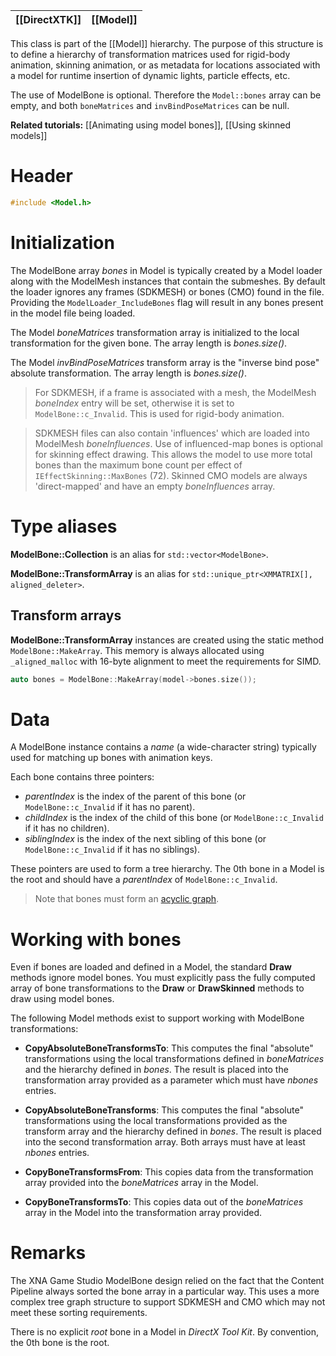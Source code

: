 |[[DirectXTK]]|[[Model]]|
|---|---|

This class is part of the [[Model]] hierarchy. The purpose of this structure is to define a hierarchy of transformation matrices used for rigid-body animation, skinning animation, or as metadata for locations associated with a model for runtime insertion of dynamic lights, particle effects, etc.

The use of ModelBone is optional. Therefore the ``Model::bones`` array can be empty, and both ``boneMatrices`` and  ``invBindPoseMatrices`` can be null.

**Related tutorials:** [[Animating using model bones]], [[Using skinned models]]

# Header
```cpp
#include <Model.h>
```

# Initialization
The ModelBone array *bones* in Model is typically created by a Model loader along with the ModelMesh instances that contain the submeshes. By default the loader ignores any frames (SDKMESH) or bones (CMO) found in the file. Providing the ``ModelLoader_IncludeBones`` flag will result in any bones present in the model file being loaded.

The Model *boneMatrices* transformation array is initialized to the local transformation for the given bone. The array length is *bones.size()*.

The Model *invBindPoseMatrices* transform array is the "inverse bind pose" absolute transformation. The array length is *bones.size()*.

> For SDKMESH, if a frame is associated with a mesh, the ModelMesh *boneIndex* entry will be set, otherwise it is set to ``ModelBone::c_Invalid``. This is used for rigid-body animation.

> SDKMESH files can also contain 'influences' which are loaded into ModelMesh *boneInfluences*. Use of influenced-map bones is optional for skinning effect drawing. This allows the model to use more total bones than the maximum bone count per effect of ``IEffectSkinning::MaxBones`` (72). Skinned CMO models are always 'direct-mapped' and have an empty *boneInfluences* array.

# Type aliases

**ModelBone::Collection** is an alias for ``std::vector<ModelBone>``.

**ModelBone::TransformArray** is an alias for ``std::unique_ptr<XMMATRIX[], aligned_deleter>``.

## Transform arrays

**ModelBone::TransformArray** instances are created using the static method ``ModelBone::MakeArray``. This memory is always allocated using ``_aligned_malloc`` with 16-byte alignment to meet the requirements for SIMD.

```cpp
auto bones = ModelBone::MakeArray(model->bones.size());
```

# Data

A ModelBone instance contains a *name* (a wide-character string) typically used for matching up bones with animation keys.

Each bone contains three pointers:

* *parentIndex* is the index of the parent of this bone (or ``ModelBone::c_Invalid`` if it has no parent).
* *childIndex* is the index of the child of this bone (or ``ModelBone::c_Invalid`` if it has no children).
* *siblingIndex* is the index of the next sibling of this bone (or ``ModelBone::c_Invalid`` if it has no siblings).

These pointers are used to form a tree hierarchy. The 0th bone in a Model is the root and should have a *parentIndex* of ``ModelBone::c_Invalid``.

> Note that bones must form an [acyclic graph](https://en.wikipedia.org/wiki/Directed_acyclic_graph).

# Working with bones

Even if bones are loaded and defined in a Model, the standard **Draw** methods ignore model bones. You must explicitly pass the fully computed array of bone transformations to the **Draw** or **DrawSkinned** methods to draw using model bones.

The following Model methods exist to support working with ModelBone transformations:

* **CopyAbsoluteBoneTransformsTo**: This computes the final "absolute" transformations using the local transformations defined in *boneMatrices* and the hierarchy defined in *bones*. The result is placed into the transformation array provided as a parameter which must have *nbones* entries.

* **CopyAbsoluteBoneTransforms**: This computes the final "absolute" transformations using the local transformations provided as the transform array and the hierarchy defined in *bones*. The result is placed into the second transformation array. Both arrays must have at least *nbones* entries.

* **CopyBoneTransformsFrom**: This copies data from the transformation array provided into the *boneMatrices* array in the Model.

* **CopyBoneTransformsTo**: This copies data out of the *boneMatrices* array in the Model into the transformation array provided.

# Remarks

The XNA Game Studio ModelBone design relied on the fact that the Content Pipeline always sorted the bone array in a particular way. This uses a more complex tree graph structure to support SDKMESH and CMO which may not meet these sorting requirements.

There is no explicit *root* bone in a Model in *DirectX Tool Kit*. By convention, the 0th bone is the root.
